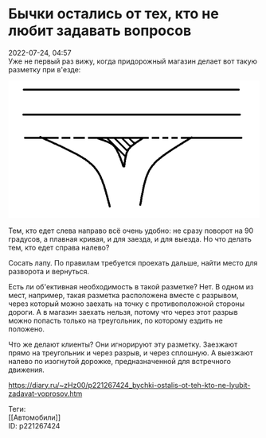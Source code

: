 Бычки остались от тех, кто не любит задавать вопросов
======================================================

   
 2022-07-24, 04:57   
  Уже не первый раз вижу, когда придорожный магазин делает вот такую разметку при в'езде:   
   
  ![](pics/dfHvCEN.png)    
   
 Тем, кто едет слева направо всё очень удобно: не сразу поворот на 90 градусов, а плавная кривая, и для заезда, и для выезда. Но что делать тем, кто едет справа налево?   
   
 Сосать лапу. По правилам требуется проехать дальше, найти место для разворота и вернуться.   
   
 Есть ли об'ективная необходимость в такой разметке? Нет. В одном из мест, например, такая разметка расположена вместе с разрывом, через который можно заехать на точку с противоположной стороны дороги. А в магазин заехать нельзя, потому что через этот разрыв можно попасть только на треугольник, по которому ездить не положено.   
   
 Что же делают клиенты? Они игнорируют эту разметку. Заезжают прямо на треугольник и через разрыв, и через сплошную. А выезжают налево по изогнутой дорожке, предназначенной для встречного движения.   
    
 <https://diary.ru/~zHz00/p221267424_bychki-ostalis-ot-teh-kto-ne-lyubit-zadavat-voprosov.htm>   
   
 Теги:   
 [[Автомобили]]   
 ID: p221267424